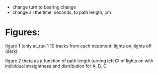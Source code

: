 - change turn to bearing change
- change all the time, seconds, to path length, cm

# Figures:
figure 1 (only at_run 1
    10 tracks from each treatment: lights on, lights off (dark) 

figure 2
theta as a function of path length turning left
CI of lights on with individual straightness and distribution
for A, B, C
